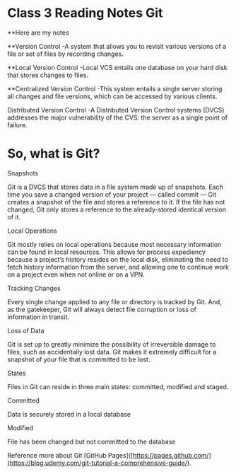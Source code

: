 # Class 3 Reading Notes Git

**Here are my notes

**Version Control
-A system that allows you to revisit various versions of a file or set of files by recording changes.

**Local Version Control
-Local VCS entails one database on your hard disk that stores changes to files.

**Centralized Version Control
-This system entails a single server storing all changes and file versions, which can be accessed by various clients.

Distributed Version Control
-A Distributed Version Control systems (DVCS) addresses the major vulnerability of the CVS: the server as a single point of failure.

# So, what is Git?

Snapshots

Git is a DVCS that stores data in a file system made up of snapshots. Each time you save a changed version of your project — called commit — Git creates a snapshot of the file and stores a reference to it. If the file has not changed, Git only stores a reference to the already-stored identical version of it.

Local Operations

Git mostly relies on local operations because most necessary information can be found in local resources. This allows for process expediency because a project’s history resides on the local disk, eliminating the need to fetch history information from the server, and allowing one to continue work on a project even when not online or on a VPN.

Tracking Changes

Every single change applied to any file or directory is tracked by Git. And, as the gatekeeper, Git will always detect file corruption or loss of information in transit.

Loss of Data

Git is set up to greatly minimize the possibility of irreversible damage to files, such as accidentally lost data. Git makes it extremely difficult for a snapshot of your file that is committed to be lost.

States

Files in Git can reside in three main states: committed, modified and staged.

Committed

Data is securely stored in a local database

Modified

File has been changed but not committed to the database

Reference more about Git [GitHub Pages]([https://pages.github.com/](https://blog.udemy.com/git-tutorial-a-comprehensive-guide/).

